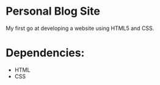 # Personal Blog Site
My first go at developing a website using HTML5 and CSS.

# Dependencies:
* HTML
* CSS

